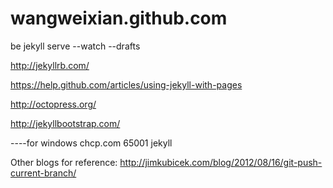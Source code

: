 wangweixian.github.com
======================

be jekyll serve --watch --drafts


http://jekyllrb.com/

https://help.github.com/articles/using-jekyll-with-pages

http://octopress.org/

http://jekyllbootstrap.com/

----for windows
chcp.com 65001
jekyll


Other blogs for reference:
http://jimkubicek.com/blog/2012/08/16/git-push-current-branch/
